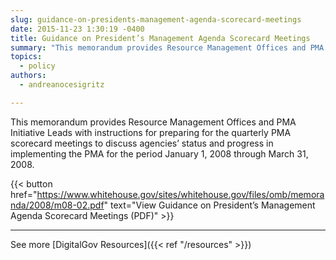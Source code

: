 ```yaml
---
slug: guidance-on-presidents-management-agenda-scorecard-meetings
date: 2015-11-23 1:30:19 -0400
title: Guidance on President’s Management Agenda Scorecard Meetings
summary: "This memorandum provides Resource Management Offices and PMA Initiative Leads with instructions for preparing for the quarterly PMA scorecard meetings to discuss agencies&rsquo; status and progress in implementing the PMA for the period January 1, 2008 through March 31, 2008."
topics:
  - policy
authors:
  - andreanocesigritz

---
```


This memorandum provides Resource Management Offices and PMA Initiative Leads with instructions for preparing for the quarterly PMA scorecard meetings to discuss agencies’ status and progress in implementing the PMA for the period January 1, 2008 through March 31, 2008.

<a class="button" style="color: #000000" href=""></a>

{{< button href="https://www.whitehouse.gov/sites/whitehouse.gov/files/omb/memoranda/2008/m08-02.pdf" text="View Guidance on President’s Management Agenda Scorecard Meetings (PDF)" >}}

---

See more [DigitalGov Resources]({{< ref "/resources" >}})
